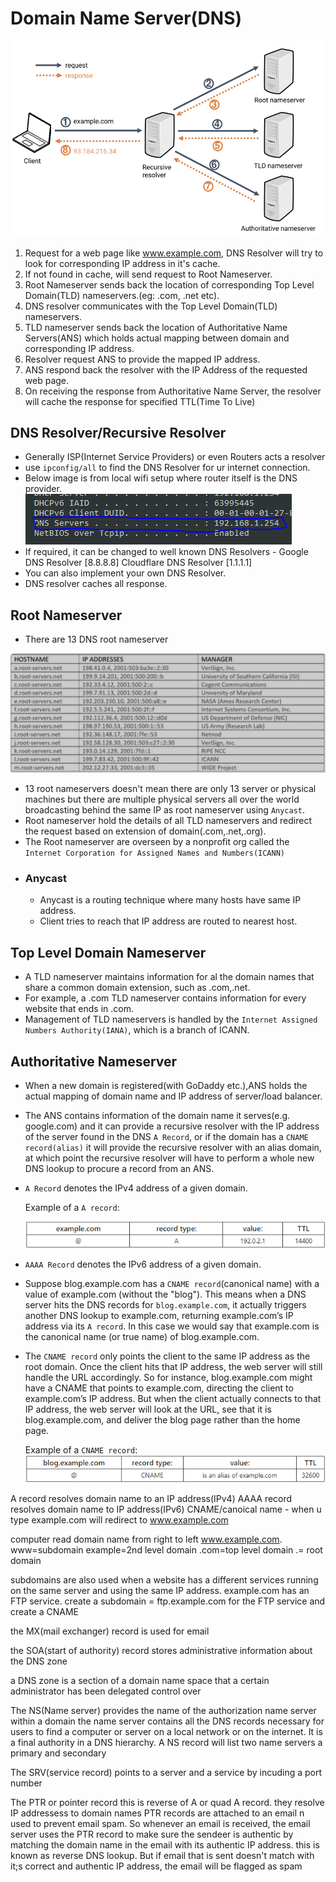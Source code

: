 # Domain Name Server(DNS)

![ScreenShot](/images/dns.png?raw=true) 


1. Request for a web page like www.example.com, DNS Resolver will try to look for corresponding IP address in it's cache.
2. If not found in cache, will send request to Root Nameserver.
3. Root Nameserver sends back the location of corresponding Top Level Domain(TLD) nameservers.(eg: .com, .net etc).
4. DNS resolver communicates with the Top Level Domain(TLD) nameservers.
5. TLD nameserver sends back the location of Authoritative Name Servers(ANS) which holds actual mapping between domain and corresponding IP address.
6. Resolver request ANS to provide the mapped IP address.
7. ANS respond back the resolver with the IP Address of the requested web page.
8. On receiving the response from Authoritative Name Server, the resolver will cache the response for specified TTL(Time To Live)


## DNS Resolver/Recursive Resolver
* Generally ISP(Internet Service Providers) or even Routers acts a resolver
* use `ipconfig/all` to find the DNS Resolver for ur internet connection.
* Below image is from local wifi setup where router itself is the DNS provider.
![ScreenShot](/images/ipconfig.PNG?raw=true) 
* If required, it can be changed to well known DNS Resolvers - 
          Google DNS Resolver [8.8.8.8]
          Cloudflare DNS Resolver [1.1.1.1]
* You can also implement your own DNS Resolver.
* DNS resolver caches all response.

## Root Nameserver
* There are 13 DNS root nameserver

![ScreenShot](/images/rootNS.PNG?raw=true) 

* 13 root nameservers doesn't mean there are only 13 server or physical machines but there are multiple physical servers all over the world broadcasting behind the same IP as root nameserver using `Anycast`.
* Root nameserver hold the details of all TLD nameservers and redirect the request based on extension of domain(.com,.net,.org).
* The Root nameserver are overseen by a nonprofit org called the `Internet Corporation for Assigned Names and Numbers(ICANN) `
* ### Anycast
  * Anycast is a routing technique where many hosts have same IP address.
  * Client tries to reach that IP address are routed to nearest host.

## Top Level Domain Nameserver
* A TLD nameserver maintains information for al the domain names that share a common domain extension, such as .com,.net.
* For example, a .com TLD nameserver contains information for every website that ends in .com.
* Management of TLD nameservers is handled by the `Internet Assigned Numbers Authority(IANA)`, which is a branch of ICANN.

## Authoritative Nameserver
* When a new domain is registered(with GoDaddy etc.),ANS holds the actual mapping of domain name and IP address of server/load balancer.
* The ANS contains information of the domain name it serves(e.g. google.com) and it can provide a recursive resolver with the IP address of the server found in the DNS `A Record`, or if the domain has a `CNAME record(alias)` it will provide the recursive resolver with an alias domain, at which point the recursive resolver will have to perform a whole new DNS lookup to procure a record from an ANS.
* `A Record` denotes the IPv4 address of a given domain.
  
  Example of a `A record`:

    ![ScreenShot](/images/Arecord.PNG?raw=true)

* `AAAA Record` denotes the IPv6 address of a given domain.
* Suppose blog.example.com has a `CNAME record`(canonical name) with a value of example.com (without the "blog"). This means when a DNS server hits the DNS records for `blog.example.com`, it actually triggers another DNS lookup to example.com, returning example.com’s IP address via its `A record`. In this case we would say that example.com is the canonical name (or true name) of blog.example.com.
* The `CNAME record` only points the client to the same IP address as the root domain. Once the client hits that IP address, the web server will still handle the URL accordingly. So for instance, blog.example.com might have a CNAME that points to example.com, directing the client to example.com’s IP address. But when the client actually connects to that IP address, the web server will look at the URL, see that it is blog.example.com, and deliver the blog page rather than the home page.

    Example of a `CNAME record`:
    ![ScreenShot](/images/cname.PNG?raw=true) 

A record resolves domain name to an IP address(IPv4)
AAAA record resolves domain name to IP address(IPv6)
CNAME/canoical name - when u type example.com will redirect to www.example.com

computer read domain name from right to left
www.example.com.
www=subdomain
example=2nd level domain
.com=top level domain
.= root domain

subdomains are also used when a website has a different services
running on the same server and using the same IP address.
example.com has an FTP service.
create a subdomain = ftp.example.com for the FTP service and create a
CNAME

the MX(mail exchanger) record is used for email

the SOA(start of authority) record stores administrative information about the DNS zone

a DNS zone is a section of a domain name space that a certain administrator has been delegated
control over

The NS(Name server) provides the name of the authorization name server within a domain
the name server contains all the DNS records necessary for users to find a computer or server on a local network
or on the internet. It is a final authority in a DNS hierarchy.
A NS record will list two name servers a primary and secondary

The SRV(service record) points to a server and a service by incuding a port number

The PTR or pointer record
this is reverse of A or quad A record. they resolve IP addressess to domain names
PTR records are attached to an email n used to prevent email spam.
So whenever an email is received, the email server uses the PTR record to make sure the sendeer
is authentic by matching the domain name in the email with its authentic IP address.
this is known as reverse DNS lookup. But if email that is sent doesn't match with it;s correct
and authentic IP address, the email will be flagged as spam